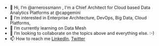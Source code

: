 - 👋 Hi, I’m @arnerossmann , I'm a Chief Architect for Cloud based Data Analytics Platforms at @capgemini 
- 👀 I’m interested in Enterprise Architecture, DevOps, Big Data, Cloud Platforms, 
- 🌱 I’m currently learning on Data Mesh
- 💞️ I’m looking to collaborate on the topics above and everything else. :-)
- 📫 How to reach me [LinkedIn](https://www.linkedin.com/in/arnerossmann/), [Twitter](https://twitter.com/arnerossmann)

<!---
arnerossmann/arnerossmann is a ✨ special ✨ repository because its `README.md` (this file) appears on your GitHub profile.
You can click the Preview link to take a look at your changes.
--->
